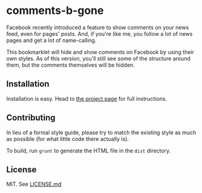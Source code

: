 # comments-b-gone
Facebook recently introduced a feature to show comments on your news feed, even for pages' posts. And, if you're like me, you follow a lot of news pages and get a lot of name-calling.

This bookmarklet will hide and show comments on Facebook by using their own styles. As of this version, you'll still see some of the structure around them, but the comments themselves will be hidden.

## Installation
Installation is easy. Head to [the project page](http://tdukart.github.io/comments-b-gone) for full instructions.

## Contributing
In lieu of a formal style guide, please try to match the existing style as much as possible (for what little code there actually is).

To build, run `grunt` to generate the HTML file in the `dist` directory.

## License
MIT. See [LICENSE.md](LICENSE.md)
